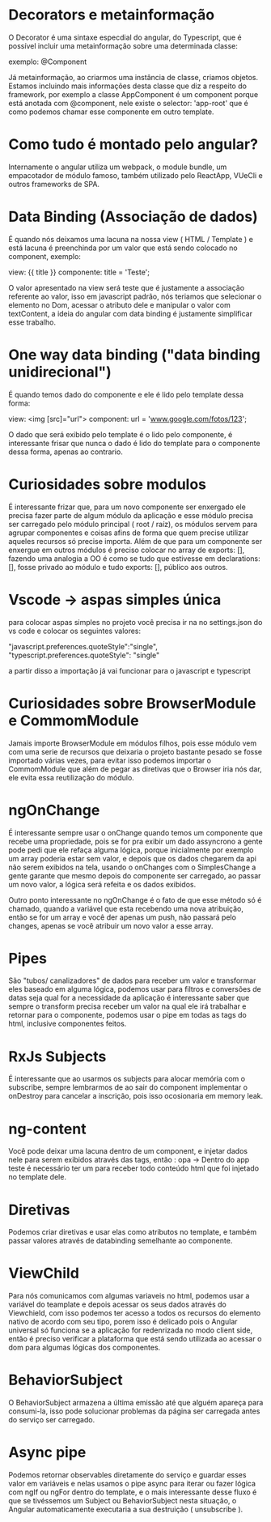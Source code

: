 # Decorators e metainformação

O Decorator é uma sintaxe especdial do angular, do Typescript, que é possível incluir uma metainformação sobre uma determinada classe:

exemplo: @Component

Já metainformação, ao criarmos uma instância de classe, criamos objetos. Estamos incluindo mais informações desta classe que diz a respeito do framework,
por exemplo a classe AppComponent é um component porque está anotada com @component, nele existe o selector: 'app-root' que é como podemos chamar esse componente
em outro template.

# Como tudo é montado pelo angular? 

Internamente o angular utiliza um webpack, o module bundle, um empacotador de módulo famoso, também utilizado pelo ReactApp, VUeCli e outros frameworks de SPA.

# Data Binding (Associação de dados)

É quando nós deixamos uma lacuna na nossa view ( HTML / Template ) e está lacuna é preenchinda por um valor que está sendo colocado no component, exemplo:

view: {{ title }}
componente: title = 'Teste';

O valor apresentado na view será teste que é justamente a associação referente ao valor, isso em javascript padrão, nós teriamos que selecionar o elemento no Dom,
acessar o atributo dele e manipular o valor com textContent, a ideia do angular com data binding é justamente simplificar esse trabalho.

# One way data binding ("data binding unidirecional")

É quando temos dado do componente e ele é lido pelo template dessa forma: 

view: <img [src]="url">
component: url = 'www.google.com/fotos/123';

O dado que será exibido pelo template é o lido pelo componente, é interessante frisar que nunca o dado é lido do template para o componente dessa forma, apenas ao contrario.

# Curiosidades sobre modulos

É interessante frizar que, para um novo componente ser enxergado ele precisa fazer parte de algum módulo da aplicação e esse módulo precisa ser carregado pelo módulo principal ( root / raíz),
os módulos servem para agrupar componentes e coisas afins de forma que quem precise utilizar aqueles recursos só precise importa. Além de que para um componente ser enxergue em outros módulos é preciso colocar no array de exports: [],
fazendo uma analogia a OO é como se tudo que estivesse em declarations: [], fosse privado ao módulo e tudo exports: [], público aos outros.

# Vscode -> aspas simples única

para colocar aspas simples no projeto você precisa ir na no settings.json do vs code e colocar os seguintes valores:

"javascript.preferences.quoteStyle":"single",
"typescript.preferences.quoteStyle": "single"

a partir disso a importação já vai funcionar para o javascript e typescript

# Curiosidades sobre BrowserModule e CommomModule

Jamais importe BrowserModule em módulos filhos, pois esse módulo vem com uma serie de recursos que deixaria o projeto bastante pesado se fosse importado várias vezes, para evitar isso
podemos importar o CommomModule que além de pegar as diretivas que o Browser iria nós dar, ele evita essa reutilização do módulo.

# ngOnChange

É interessante sempre usar o onChange quando temos um componente que recebe uma propriedade, pois se for pra exibir um dado assyncrono a gente pode pedi que ele refaça alguma lógica, 
porque inicialmente por exemplo um array poderia estar sem valor, e depois que os dados chegarem da api não serem exibidos na tela, usando o onChanges com o SimplesChange a gente garante que
mesmo depois do componente ser carregado, ao passar um novo valor,  a lógica será refeita e os dados exibidos.

Outro ponto interessante no ngOnChange é o fato de que esse método só é chamado, quando a variável que esta recebendo uma nova atribuição, então se for um array e você der apenas um push, não
passará pelo changes, apenas se você atribuir um novo valor a esse array.

# Pipes

São "tubos/ canalizadores" de dados para receber um valor e transformar eles baseado em alguma lógica, podemos usar para filtros e conversões de datas seja qual for a necessidade da aplicação
é interessante saber que sempre o transform precisa receber um valor na qual ele irá trabalhar e retornar para o componente, podemos usar o pipe em todas as tags do html, inclusive componentes feitos.

# RxJs Subjects

É interessante que ao usarmos os subjects para alocar memória com o subscribe, sempre lembrarmos de  ao sair do component implementar o onDestroy para cancelar a inscrição, pois isso ocosionaria em memory leak.

# ng-content

Você pode deixar uma lacuna dentro de um component, e injetar dados nele para serem exibidos através das tags, então : <app-test> <span> opa </span> </app-test> -> Dentro do app teste é necessário
ter um <ng-content> para receber todo conteúdo html que foi injetado no template dele.

# Diretivas

Podemos criar diretivas e usar elas como atributos no template, e também passar valores através de databinding semelhante ao componente.

# ViewChild

Para nós comunicamos com algumas variaveis no html, podemos usar a variável do teamplate e depois acessar os seus dados através do Viewchield, com isso podemos ter acesso a todos os recursos
do elemento nativo de acordo com seu tipo, porem isso é delicado pois o Angular universal só funciona se a aplicação for redenrizada no modo client side, então é preciso verificar a plataforma 
que está sendo utilizada ao acessar o dom para algumas lógicas dos componentes.

# BehaviorSubject

O BehaviorSubject armazena a última emissão até que alguém apareça para consumi-la, isso pode solucionar problemas da página ser carregada antes do serviço ser carregado.

# Async pipe

Podemos retornar observables diretamente do serviço e guardar esses valor em variáveis e nelas usamos o pipe async para iterar ou fazer lógica com ngIf ou ngFor dentro do template,
e o mais interessante desse fluxo é que se tivéssemos um Subject ou BehaviorSubject nesta situação, o Angular automaticamente executaria a sua destruição ( unsubscribe ).
